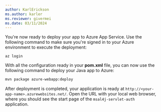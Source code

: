 ```yaml
---
author: KarlErickson
ms.author: karler
ms.reviewer: givermei
ms.date: 03/11/2024
---
```


You're now ready to deploy your app to Azure App Service. Use the following command to make sure you're signed in to your Azure environment to execute the deployment:

```azurecli
az login
```

With all the configuration ready in your **pom.xml** file, you can now use the following command to deploy your Java app to Azure:

```bash
mvn package azure-webapp:deploy
```

After deployment is completed, your application is ready at `http://<your-app-name>.azurewebsites.net/`. Open the URL with your local web browser, where you should see the start page of the `msal4j-servlet-auth` application.

